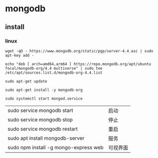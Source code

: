 # mongodb

## install 

### linux
```shell
wget -qO - https://www.mongodb.org/static/pgp/server-4.4.asc | sudo apt-key add - 

echo "deb [ arch=amd64,arm64 ] https://repo.mongodb.org/apt/ubuntu focal/mongodb-org/4.4 multiverse" | sudo tee /etc/apt/sources.list.d/mongodb-org-4.4.list 

sudo apt-get update 

sudo apt-get install -y mongodb-org 

sudo systemctl start mongod.service
```

|   |   |
|---|---|
|sudo service mongodb start|启动|
|sudo service mongodb stop|停止|
|sudo service mongodb restart|重启|
|sudo apt install mongodb-server|服务|
|sudo npm install -g mongo-express web|可视界面|

